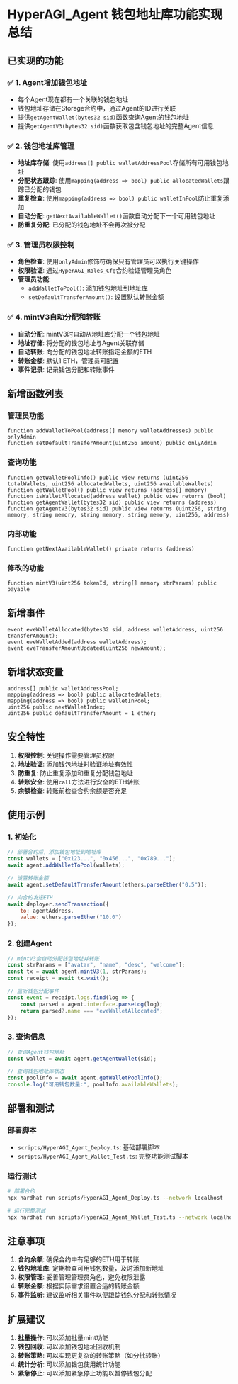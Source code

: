 # HyperAGI_Agent 钱包地址库功能实现总结

## 已实现的功能

### ✅ 1. Agent增加钱包地址
- 每个Agent现在都有一个关联的钱包地址
- 钱包地址存储在Storage合约中，通过Agent的ID进行关联
- 提供`getAgentWallet(bytes32 sid)`函数查询Agent的钱包地址
- 提供`getAgentV3(bytes32 sid)`函数获取包含钱包地址的完整Agent信息

### ✅ 2. 钱包地址库管理
- **地址库存储**: 使用`address[] public walletAddressPool`存储所有可用钱包地址
- **分配状态跟踪**: 使用`mapping(address => bool) public allocatedWallets`跟踪已分配的钱包
- **重复检查**: 使用`mapping(address => bool) public walletInPool`防止重复添加
- **自动分配**: `getNextAvailableWallet()`函数自动分配下一个可用钱包地址
- **防重复分配**: 已分配的钱包地址不会再次被分配

### ✅ 3. 管理员权限控制
- **角色检查**: 使用`onlyAdmin`修饰符确保只有管理员可以执行关键操作
- **权限验证**: 通过`HyperAGI_Roles_Cfg`合约验证管理员角色
- **管理员功能**:
  - `addWalletToPool()`: 添加钱包地址到地址库
  - `setDefaultTransferAmount()`: 设置默认转账金额

### ✅ 4. mintV3自动分配和转账
- **自动分配**: mintV3时自动从地址库分配一个钱包地址
- **地址存储**: 将分配的钱包地址与Agent关联存储
- **自动转账**: 向分配的钱包地址转账指定金额的ETH
- **转账金额**: 默认1 ETH，管理员可配置
- **事件记录**: 记录钱包分配和转账事件

## 新增函数列表

### 管理员功能
```solidity
function addWalletToPool(address[] memory walletAddresses) public onlyAdmin
function setDefaultTransferAmount(uint256 amount) public onlyAdmin
```

### 查询功能
```solidity
function getWalletPoolInfo() public view returns (uint256 totalWallets, uint256 allocatedWallets, uint256 availableWallets)
function getWalletPool() public view returns (address[] memory)
function isWalletAllocated(address wallet) public view returns (bool)
function getAgentWallet(bytes32 sid) public view returns (address)
function getAgentV3(bytes32 sid) public view returns (uint256, string memory, string memory, string memory, string memory, uint256, address)
```

### 内部功能
```solidity
function getNextAvailableWallet() private returns (address)
```

### 修改的功能
```solidity
function mintV3(uint256 tokenId, string[] memory strParams) public payable
```

## 新增事件
```solidity
event eveWalletAllocated(bytes32 sid, address walletAddress, uint256 transferAmount);
event eveWalletAdded(address walletAddress);
event eveTransferAmountUpdated(uint256 newAmount);
```

## 新增状态变量
```solidity
address[] public walletAddressPool;
mapping(address => bool) public allocatedWallets;
mapping(address => bool) public walletInPool;
uint256 public nextWalletIndex;
uint256 public defaultTransferAmount = 1 ether;
```

## 安全特性

1. **权限控制**: 关键操作需要管理员权限
2. **地址验证**: 添加钱包地址时验证地址有效性
3. **防重复**: 防止重复添加和重复分配钱包地址
4. **转账安全**: 使用`call`方法进行安全的ETH转账
5. **余额检查**: 转账前检查合约余额是否充足

## 使用示例

### 1. 初始化
```javascript
// 部署合约后，添加钱包地址到地址库
const wallets = ["0x123...", "0x456...", "0x789..."];
await agent.addWalletToPool(wallets);

// 设置转账金额
await agent.setDefaultTransferAmount(ethers.parseEther("0.5"));

// 向合约发送ETH
await deployer.sendTransaction({
    to: agentAddress,
    value: ethers.parseEther("10.0")
});
```

### 2. 创建Agent
```javascript
// mintV3会自动分配钱包地址并转账
const strParams = ["avatar", "name", "desc", "welcome"];
const tx = await agent.mintV3(1, strParams);
const receipt = await tx.wait();

// 监听钱包分配事件
const event = receipt.logs.find(log => {
    const parsed = agent.interface.parseLog(log);
    return parsed?.name === "eveWalletAllocated";
});
```

### 3. 查询信息
```javascript
// 查询Agent钱包地址
const wallet = await agent.getAgentWallet(sid);

// 查询钱包地址库状态
const poolInfo = await agent.getWalletPoolInfo();
console.log("可用钱包数量:", poolInfo.availableWallets);
```

## 部署和测试

### 部署脚本
- `scripts/HyperAGI_Agent_Deploy.ts`: 基础部署脚本
- `scripts/HyperAGI_Agent_Wallet_Test.ts`: 完整功能测试脚本

### 运行测试
```bash
# 部署合约
npx hardhat run scripts/HyperAGI_Agent_Deploy.ts --network localhost

# 运行完整测试
npx hardhat run scripts/HyperAGI_Agent_Wallet_Test.ts --network localhost
```

## 注意事项

1. **合约余额**: 确保合约中有足够的ETH用于转账
2. **钱包地址库**: 定期检查可用钱包数量，及时添加新地址
3. **权限管理**: 妥善管理管理员角色，避免权限泄露
4. **转账金额**: 根据实际需求设置合适的转账金额
5. **事件监听**: 建议监听相关事件以便跟踪钱包分配和转账情况

## 扩展建议

1. **批量操作**: 可以添加批量mint功能
2. **钱包回收**: 可以添加钱包地址回收机制
3. **转账策略**: 可以实现更复杂的转账策略（如分批转账）
4. **统计分析**: 可以添加钱包使用统计功能
5. **紧急停止**: 可以添加紧急停止功能以暂停钱包分配
